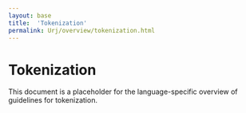```yaml
---
layout: base
title:  'Tokenization'
permalink: Urj/overview/tokenization.html
---
```


# Tokenization

This document is a placeholder for the language-specific overview of
guidelines for tokenization.
